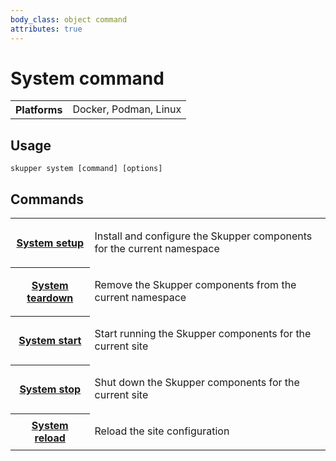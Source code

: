 ```yaml
---
body_class: object command
attributes: true
---
```


# System command

<section>

<table class="fields"><tr><th>Platforms</th><td>Docker, Podman, Linux</td></table>

</section>

<section>

## Usage

~~~ shell
skupper system [command] [options]
~~~

</section>

<section>

## Commands

<table class="objects">
<tr><th><a href="setup.html">System setup</a></th><td><p>Install and configure the Skupper components for the current namespace</p>
</td></tr>
<tr><th><a href="teardown.html">System teardown</a></th><td><p>Remove the Skupper components from the current namespace</p>
</td></tr>
<tr><th><a href="start.html">System start</a></th><td><p>Start running the Skupper components for the current site</p>
</td></tr>
<tr><th><a href="stop.html">System stop</a></th><td><p>Shut down the Skupper components for the current site</p>
</td></tr>
<tr><th><a href="reload.html">System reload</a></th><td><p>Reload the site configuration</p>
</td></tr>
</table>

</section>
